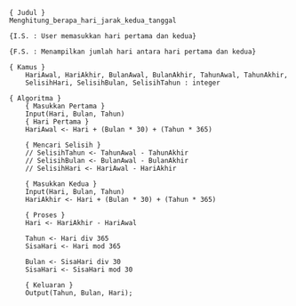 	{ Judul }
    Menghitung_berapa_hari_jarak_kedua_tanggal

	{I.S. : User memasukkan hari pertama dan kedua}

	{F.S. : Menampilkan jumlah hari antara hari pertama dan kedua}

	{ Kamus }
		HariAwal, HariAkhir, BulanAwal, BulanAkhir, TahunAwal, TahunAkhir,
		SelisihHari, SelisihBulan, SelisihTahun : integer

	{ Algoritma }
		{ Masukkan Pertama }
		Input(Hari, Bulan, Tahun)
		{ Hari Pertama }
		HariAwal <- Hari + (Bulan * 30) + (Tahun * 365)

		{ Mencari Selisih } 
		// SelisihTahun <- TahunAwal - TahunAkhir
		// SelisihBulan <- BulanAwal - BulanAkhir
		// SelisihHari <- HariAwal - HariAkhir

		{ Masukkan Kedua }
		Input(Hari, Bulan, Tahun)
		HariAkhir <- Hari + (Bulan * 30) + (Tahun * 365)

		{ Proses }
		Hari <- HariAkhir - HariAwal
		
		Tahun <- Hari div 365
		SisaHari <- Hari mod 365

		Bulan <- SisaHari div 30
		SisaHari <- SisaHari mod 30
	
		{ Keluaran }
		Output(Tahun, Bulan, Hari);